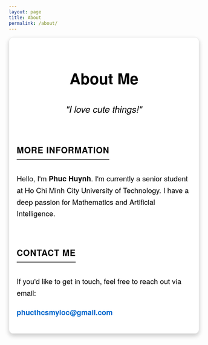 ```yaml
---
layout: page
title: About
permalink: /about/
---
```


<div class="about-page">
  <h1>About Me</h1>

  <p><em>"I love cute things!"</em></p>

  <section class="info-section">
    <h3>More Information</h3>
    <p>
      Hello, I'm <strong>Phuc Huynh</strong>. I'm currently a senior student at Ho Chi Minh City University of Technology. I have a deep passion for Mathematics and Artificial Intelligence.
    </p>
  </section>

  <section class="contact-section">
    <h3>Contact Me</h3>
    <p>If you'd like to get in touch, feel free to reach out via email:</p>
    <p><a href="mailto:phucthcsmyloc@gmail.com" class="email-link">phucthcsmyloc@gmail.com</a></p>
  </section>
</div>

<style>
  .about-page {
    margin: 0 auto;
    padding: 20px;
    border-radius: 12px;
    font-family: 'Helvetica Neue', sans-serif;
    line-height: 1.6;
    background: rgba(255, 255, 255, 0.9); /* Light mode background */
    box-shadow: 0 6px 12px rgba(0, 0, 0, 0.2); /* Subtle shadow */
    backdrop-filter: blur(10px);
    -webkit-backdrop-filter: blur(10px);
    border: 1px solid rgba(0, 0, 0, 0.1);
    transition: background-color 0.3s ease, box-shadow 0.3s ease;
  }

  .about-page h1 {
    font-size: 2.5rem;
    text-align: center;
    margin-bottom: 30px;
    color: #000;
    text-shadow: 1px 1px 3px rgba(255, 255, 255, 0.3); /* Slight shadow for brighter text */
  }

  .about-page p {
    font-size: 1.2rem;
    margin-bottom: 20px;
    color: #000;
  }

  .about-page em {
    font-size: 1.5rem;
    display: block;
    text-align: center;
    margin-bottom: 20px;
    color: #000;
  }

  .info-section, .contact-section {
    margin-top: 40px;
  }

  .info-section h3, .contact-section h3 {
    font-size: 1.4rem;
    margin-bottom: 15px;
    text-transform: uppercase;
    letter-spacing: 1px;
    border-bottom: 2px solid #333;
    display: inline-block;
    padding-bottom: 5px;
    color: #000;
  }

  .email-link {
    font-size: 1.2rem;
    font-weight: bold;
    color: #0066cc;
    text-decoration: none;
  }

  .email-link:hover {
    text-decoration: underline;
  }

  /* Dark mode */
  body.dark .about-page {
    background: rgba(255, 255, 255, 0.3); /* Lighter background in dark mode */
    box-shadow: 0 10px 20px rgba(255, 255, 255, 0.5); /* Stronger shadow in dark mode */
    color: #000;
  }

  body.dark .about-page h1 {
    color: #000;
  }

  body.dark .info-section h3, 
  body.dark .contact-section h3 {
    border-bottom-color: #aaa;
    color: #000;
  }

  body.dark .email-link {
    color: rgba(0, 128, 255, 0.5);
  }

  body.dark .email-link:hover {
    color: #b0cfff;
  }
</style>